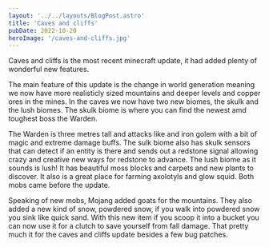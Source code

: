 ```yaml
---
layout: '../../layouts/BlogPost.astro'
title: 'Caves and cliffs'
pubDate: 2022-10-20
heroImage: '/caves-and-cliffs.jpg'
---
```


Caves and cliffs is the most recent minecraft update, it had added plenty of
wonderful new features.

The main feature of this update is the change in world generation meaning we now
have more realisticly sized mountains and deeper levels and copper ores in the
mines. In the caves we now have two new biomes, the skulk and the lush biomes.
The skulk biome is where you can find the newest amd toughest boss the Warden.

The Warden is three metres tall and attacks like and iron golem with a bit of
magic and extreme damage buffs. The sulk biome also has skulk sensors that can
detect if an entity is there and sends out a redstone signal allowing crazy and
creative new ways for redstone to advance. The lush biome as it sounds is lush!
It has beautiful moss blocks and carpets and new plants to discover. It also is
a great place for farming axolotyls and glow squid. Both mobs came before the
update.

Speaking of new mobs, Mojang added goats for the mountains. They also added a
new kind of snow, powdered snow, if you walk into powdered snow you sink like
quick sand. With this new item if you scoop it into a bucket you can now use it
for a clutch to save yourself from fall damage. That pretty much it for the
caves and cliffs update besides a few bug patches.
